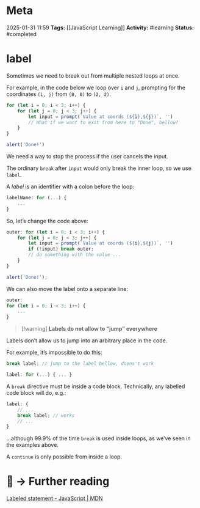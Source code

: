 # Meta
2025-01-31 11:59
**Tags:** [[JavaScript Learning]]
**Activity:** #learning 
**Status:** #completed 

# label
Sometimes we need to break out from multiple nested loops at once.

For example, in the code below we loop over `i` and `j`, prompting for the coordinates `(i, j)` from `(0, 0)` to `(2, 2)`.

```JavaScript title:example.js
for (let i = 0; i < 3; i++) {
	for (let j = 0; j < 3; j++) {
		let input = prompt(`Value at coords (${i},${j})`, '')
		// What if we want to exit from here to "Done", bellow?
	}
}

alert('Done!')
```

We need a way to stop the process if the user cancels the input.

The ordinary `break` after `input` would only break the inner loop, so we use `label`.

A *label* is an identifier with a colon before the loop:
```JavaScript title:example.js
labelName: for (...) {
	...
}
```

So, let’s change the code above:
```JavaScript title:example.js
outer: for (let i = 0; i < 3; i++) {
	for (let j = 0; j < 3; j++) {
		let input = prompt(`Value at coords (${i},${j})`, '')
		if (!input) break outer;
		// do something with the value ...
	}
}

alert('Done!');
```

We can also move the label onto a separate line:
```JavaScript title:example.js
outer:
for (let i = 0; i < 3; i++) {
	...
}
```

> [!warning] **Labels do not allow to “jump” everywhere**

Labels don’t allow us to jump into an arbitrary place in the code.

For example, it’s impossible to do this:
```JavaScript title:example.js
break label; // jump to the label bellow, doens't work

label: for (...) { ... }
```

A `break` directive must be inside a code block. Technically, any labelled code block will do, e.g.:
```JavaScript title:example.js
label: {
	// ...
	break label; // works
	// ...
}
```

…although 99.9% of the time `break` is used inside loops, as we’ve seen in the examples above.

A `continue` is only possible from inside a loop.

# 📑 → Further reading
[Labeled statement - JavaScript | MDN](https://developer.mozilla.org/en-US/docs/Web/JavaScript/Reference/Statements/label)
